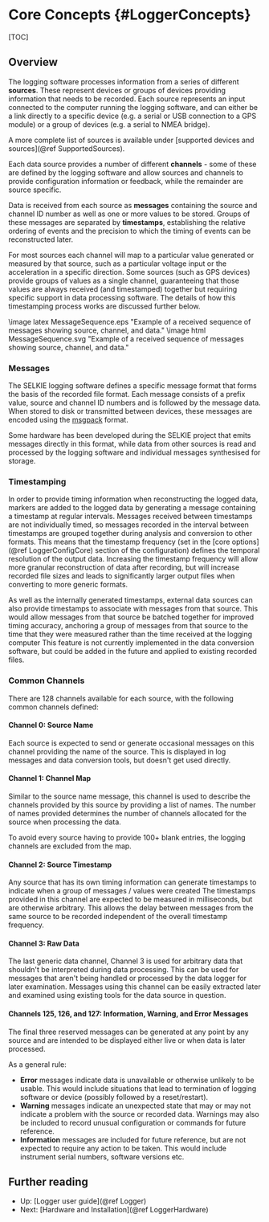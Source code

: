 # Core Concepts {#LoggerConcepts}
[TOC]

## Overview

The logging software processes information from a series of different **sources**. These represent devices or groups of devices providing information that needs to be recorded.
Each source represents an input connected to the computer running the logging software, and can either be a link directly to a specific device (e.g. a serial or USB connection to a GPS module) or a group of devices (e.g. a serial to NMEA bridge).

A more complete list of sources is available under [supported devices and sources](@ref SupportedSources).

Each data source provides a number of different **channels** - some of these are defined by the logging software and allow sources and channels to provide configuration information or feedback, while the remainder are source specific.

Data is received from each source as **messages** containing the source and channel ID number as well as one or more values to be stored.
Groups of these messages are separated by **timestamps**, establishing the relative ordering of events and the precision to which the timing of events can be reconstructed later.

For most sources each channel will map to a particular value generated or measured by that source, such as a particular voltage input or the acceleration in a specific direction.
Some sources (such as GPS devices) provide groups of values as a single channel, guaranteeing that those values are always received (and timestamped) together but requiring specific support in data processing software.
The details of how this timestamping process works are discussed further below.

\image latex MessageSequence.eps "Example of a received sequence of messages showing source, channel, and data."
\image html MessageSequence.svg "Example of a received sequence of messages showing source, channel, and data."

### Messages

The SELKIE logging software defines a specific message format that forms the basis of the recorded file format. Each message consists of a prefix value, source and channel ID numbers and is followed by the message data. When stored to disk or transmitted between devices, these messages are encoded using the [msgpack](https://msgpack.org) format.

Some hardware has been developed during the SELKIE project that emits messages directly in this format, while data from other sources is read and processed by the logging software and individual messages synthesised for storage.

### Timestamping
In order to provide timing information when reconstructing the logged data, markers are added to the logged data by generating a message containing a timestamp at regular intervals.
Messages received between timestamps are not individually timed, so messages recorded in the interval between timestamps are grouped together during analysis and conversion to other formats.
This means that the timestamp frequency (set in the [core options](@ref LoggerConfigCore) section of the configuration) defines the temporal resolution of the output data.
Increasing the timestamp frequency will allow more granular reconstruction of data after recording, but will increase recorded file sizes and leads to significantly larger output files when converting to more generic formats.

As well as the internally generated timestamps, external data sources can also provide timestamps to associate with messages from that source.
This would allow messages from that source be batched together for improved timing accuracy, anchoring a group of messages from that source to the time that they were measured rather than the time received at the logging computer
This feature is not currently implemented in the data conversion software, but could be added in the future and applied to existing recorded files.

### Common Channels
There are 128 channels available for each source, with the following common channels defined:

#### Channel 0: Source Name
Each source is expected to send or generate occasional messages on this channel providing the name of the source.
This is displayed in log messages and data conversion tools, but doesn't get used directly.

#### Channel 1: Channel Map
Similar to the source name message, this channel is used to describe the channels provided by this source by providing a list of names. The number of names provided determines the number of channels allocated for the source when processing the data.

To avoid every source having to provide 100+ blank entries, the logging channels are excluded from the map.

#### Channel 2: Source Timestamp
Any source that has its own timing information can generate timestamps to indicate when a group of messages / values were created
The timestamps provided in this channel are expected to be measured in milliseconds, but are otherwise arbitrary.
This allows the delay between messages from the same source to be recorded independent of the overall timestamp frequency.

#### Channel 3: Raw Data
The last generic data channel, Channel 3 is used for arbitrary data that shouldn't be interpreted during data processing.
This can be used for messages that aren't being handled or processed by the data logger for later examination.
Messages using this channel can be easily extracted later and examined using existing tools for the data source in question.

#### Channels 125, 126, and 127: Information, Warning, and Error Messages
The final three reserved messages can be generated at any point by any source and are intended to be displayed either live or when data is later processed.

As a general rule:

- **Error** messages indicate data is unavailable or otherwise unlikely to be usable. This would include situations that lead to termination of logging software or device (possibly followed by a reset/restart).
- **Warning** messages indicate an unexpected state that may or may not indicate a problem with the source or recorded data. Warnings may also be included to record unusual configuration or commands for future reference.
- **Information** messages are included for future reference, but are not expected to require any action to be taken. This would include instrument serial numbers, software versions etc.

## Further reading
* Up: [Logger user guide](@ref Logger)
* Next: [Hardware and Installation](@ref LoggerHardware)
